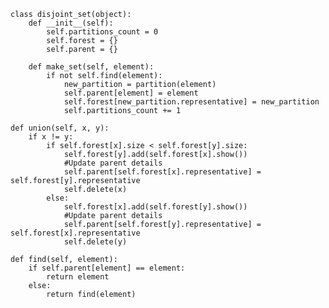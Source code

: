 
    class disjoint_set(object):
        def __init__(self):
            self.partitions_count = 0
            self.forest = {}
            self.parent = {}

        def make_set(self, element):
            if not self.find(element):
                new_partition = partition(element)
                self.parent[element] = element
                self.forest[new_partition.representative] = new_partition
                self.partitions_count += 1

    def union(self, x, y):
        if x != y:
            if self.forest[x].size < self.forest[y].size:
                self.forest[y].add(self.forest[x].show())
                #Update parent details 
                self.parent[self.forest[x].representative] = self.forest[y].representative
                self.delete(x)
            else:
                self.forest[x].add(self.forest[y].show())
                #Update parent details 
                self.parent[self.forest[y].representative] = self.forest[x].representative
                self.delete(y)

    def find(self, element):
        if self.parent[element] == element:
            return element
        else:
            return find(element)

